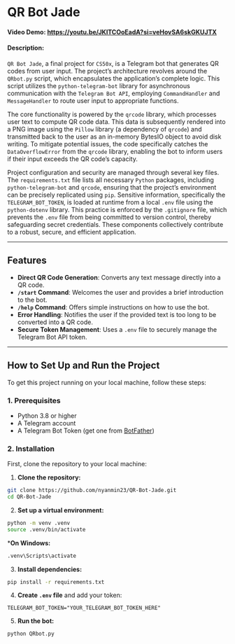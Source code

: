 # QR Bot Jade

#### Video Demo: https://youtu.be/JKlTCOoEadA?si=veHovSA6skGKUJTX
#### Description:

`QR Bot Jade`, a final project for `CS50x`, is a Telegram bot that generates QR codes from user input. The project’s architecture revolves around the `QRbot.py` script, which encapsulates the application’s complete logic. This script utilizes the `python-telegram-bot` library for asynchronous communication with the `Telegram Bot API`, employing `CommandHandler` and `MessageHandler` to route user input to appropriate functions.

The core functionality is powered by the `qrcode` library, which processes user text to compute QR code data. This data is subsequently rendered into a PNG image using the `Pillow` library (a dependency of `qrcode`) and transmitted back to the user as an in-memory BytesIO object to avoid disk writing. To mitigate potential issues, the code specifically catches the `DataOverflowError` from the `qrcode` library, enabling the bot to inform users if their input exceeds the QR code’s capacity.

Project configuration and security are managed through several key files. The `requirements.txt` file lists all necessary `Python` packages, including `python-telegram-bot` and `qrcode`, ensuring that the project’s environment can be precisely replicated using `pip`. Sensitive information, specifically the `TELEGRAM_BOT_TOKEN`, is loaded at runtime from a local `.env` file using the `python-dotenv` library. This practice is enforced by the `.gitignore` file, which prevents the `.env` file from being committed to version control, thereby safeguarding secret credentials. These components collectively contribute to a robust, secure, and efficient application.


---

## Features

* **Direct QR Code Generation**: Converts any text message directly into a QR code.
* **`/start` Command**: Welcomes the user and provides a brief introduction to the bot.
* **`/help` Command**: Offers simple instructions on how to use the bot.
* **Error Handling**: Notifies the user if the provided text is too long to be converted into a QR code.
* **Secure Token Management**: Uses a `.env` file to securely manage the Telegram Bot API token.

---

## How to Set Up and Run the Project

To get this project running on your local machine, follow these steps:

### 1. Prerequisites

* Python 3.8 or higher
* A Telegram account
* A Telegram Bot Token (get one from [BotFather](https://t.me/botfather))


### 2. Installation
First, clone the repository to your local machine:

1.  **Clone the repository:**
```bash
git clone https://github.com/nyanmin23/QR-Bot-Jade.git
cd QR-Bot-Jade
```

2.  **Set up a virtual environment:**
```bash
python -m venv .venv
source .venv/bin/activate
```
***On Windows:**
```bash
.venv\Scripts\activate
```

3.  **Install dependencies:**
```bash
pip install -r requirements.txt
```

4.  **Create `.env` file** and add your token:
```
TELEGRAM_BOT_TOKEN="YOUR_TELEGRAM_BOT_TOKEN_HERE"
```

5.  **Run the bot:**
```bash
python QRbot.py
```